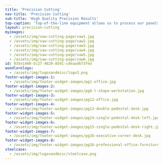 ```yaml
---
title: 'Precision Cutting'
nav-title: 'Precision Cutting'
sub-title: 'High Quality Precision Results'
top-caption: 'Top-of-the-line equipment allows us to process our panels faster, more economically, and with greater flexibility. Superior performance coupled with high-end technology ensures all board is precision-cut to the exact size required.'
layout: precision-cutting
myimages:
  - /assets/img/saw-cutting-page/saw1.jpg
  - /assets/img/saw-cutting-page/saw2.jpg
  - /assets/img/saw-cutting-page/saw3.jpg
  - /assets/img/saw-cutting-page/saw4.jpg
  - /assets/img/saw-cutting-page/saw5.jpg
  - /assets/img/saw-cutting-page/saw6.jpg
id: 035e1400-5c27-4629-8591-cdeaad673fed
woodlorelogo:
  - /assets/img/logosandmisc/logo3.png
footer-widget-images-1:
  - /assets/img/footer-widget-images/pg1-office.jpg
footer-widget-images-2:
  - /assets/img/footer-widget-images/pg8-l-shape-workstation.jpg
footer-widget-images-3:
  - /assets/img/footer-widget-images/pg12-office.jpg
footer-widget-images-4:
  - /assets/img/footer-widget-images/pg13-double-pedestal-desk.jpg
footer-widget-images-5:
  - /assets/img/footer-widget-images/pg14-single-pedestal-desk-left.jpg
footer-widget-images-6:
  - /assets/img/footer-widget-images/pg15-single-pedestal-desk-right.jpg
footer-widget-images-7:
  - /assets/img/footer-widget-images/pg16-executive-corner-desk.jpg
footer-widget-images-8:
  - /assets/img/footer-widget-images/pg26-professional-office-furniture.jpg
steelcase:
  - /assets/img/logosandmisc/steelcase.png
---
```

